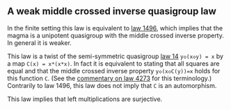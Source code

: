 ## A weak middle crossed inverse quasigroup law

In the finite setting this law is equivalent to [law 1496](https://teorth.github.io/equational_theories/implications/?1496), which implies that the magma is a unipotent quasigroup with the middle crossed inverse property.  In general it is weaker.

This law is a twist of the semi-symmetric quasigroup [law 14](https://teorth.github.io/equational_theories/implications/?14) `y◇(x◇y) = x` by a map `C(x) = x*(x*x)`.  In fact it is equivalent to stating that all squares are equal and that the middle crossed inverse property `y◇(x◇C(y))=x` holds for this function `C`.  (See the [commentary on law 4273](https://teorth.github.io/equational_theories/implications/?4273) for this terminology.)  Contrarily to law 1496, this law does not imply that `C` is an automorphism.

This law implies that left multiplications are surjective.

